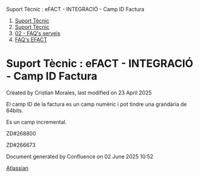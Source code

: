 Suport Tècnic : eFACT - INTEGRACIÓ - Camp ID Factura  

1.  [Suport Tècnic](index.md)
2.  [Suport Tècnic](13893782.md)
3.  [02 - FAQ's serveis](26313393.md)
4.  [FAQ's EFACT](30867754.md)

Suport Tècnic : eFACT - INTEGRACIÓ - Camp ID Factura
====================================================

Created by Cristian Morales, last modified on 23 April 2025

El camp ID de la factura es un camp numèric i pot tindre una grandària de 64bits.

Es un camp incremental.

ZD#268800

ZD#266673

  

  

  

Document generated by Confluence on 02 June 2025 10:52

[Atlassian](http://www.atlassian.com/)